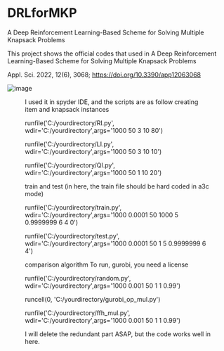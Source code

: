 # DRLforMKP
A Deep Reinforcement Learning-Based Scheme for Solving Multiple Knapsack Problems

This project shows the official codes that used in A Deep Reinforcement Learning-Based Scheme for Solving Multiple Knapsack Problems

Appl. Sci. 2022, 12(6), 3068; https://doi.org/10.3390/app12063068



![image](https://user-images.githubusercontent.com/69515626/199708217-af268d7a-d9eb-4502-979b-0aa87880aca7.png)
<Figure in the paper>

I used it in spyder IDE, and the scripts are as follow
creating item and knapsack instances

runfile('C:/yourdirectory/RI.py', wdir='C:/yourdirectory',args='1000 50 3 10 80')

runfile('C:/yourdirectory/LI.py', wdir='C:/yourdirectory',args='1000 50 3 10 10')

runfile('C:/yourdirectory/QI.py', wdir='C:/yourdirectory',args='1000 50 1 10 20')

train and test  (in here, the train file should be hard coded in a3c mode)

runfile('C:/yourdirectory/train.py', wdir='C:/yourdirectory',args='1000 0.0001 50 1000 5 0.9999999 6 4 0')

runfile('C:/yourdirectory/test.py', wdir='C:/yourdirectory',args='1000 0.0001 50 1 5 0.9999999 6 4')

comparison algorithm
To run, gurobi, you need a license

runfile('C:/yourdirectory/random.py', wdir='C:/yourdirectory',args='1000 0.001 50 1 1 0.99')

runcell(0, 'C:/yourdirectory/gurobi_op_mul.py')

runfile('C:/yourdirectory/ffh_mul.py', wdir='C:/yourdirectory',args='1000 0.001 50 1 1 0.99')

I will delete the redundant part ASAP, but the code works well in here.
